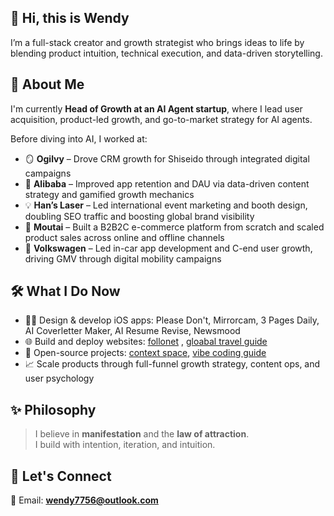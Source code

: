 ## 👋 Hi, this is Wendy

I’m a full-stack creator and growth strategist who brings ideas to life by blending product intuition, technical execution, and data-driven storytelling.

## 🧚 About Me

I'm currently **Head of Growth at an AI Agent startup**, where I lead user acquisition, product-led growth, and go-to-market strategy for AI agents.

Before diving into AI, I worked at:

- 🪞 **Ogilvy** – Drove CRM growth for Shiseido through integrated digital campaigns
- 🛒 **Alibaba** – Improved app retention and DAU via data-driven content strategy and gamified growth mechanics
- 💡 **Han’s Laser** – Led international event marketing and booth design, doubling SEO traffic and boosting global brand visibility  
- 🍶 **Moutai** – Built a B2B2C e-commerce platform from scratch and scaled product sales across online and offline channels
- 🚗 **Volkswagen** – Led in-car app development and C-end user growth, driving GMV through digital mobility campaigns 


## 🛠️ What I Do Now

- 👩‍💻 Design & develop iOS apps: Please Don't, Mirrorcam, 3 Pages Daily, AI Coverletter Maker, AI Resume Revise, Newsmood
- 🌐 Build and deploy websites: [follonet](https://www.follownet.online) , [gloabal travel guide](https://www.localtravelguide.fun)
- 🔧 Open-source projects: [context space](https://github.com/context-space/context-space), [vibe coding guide](https://github.com/wendy7756/vibe-coding-guide)
- 📈 Scale products through full-funnel growth strategy, content ops, and user psychology

## ✨ Philosophy

> I believe in **manifestation** and the **law of attraction**.  
> I build with intention, iteration, and intuition.


## 💬 Let's Connect

📧 Email: **wendy7756@outlook.com**  


<!--
**wendy7756/wendy7756** is a ✨ _special_ ✨ repository because its `README.md` (this file) appears on your GitHub profile.

Here are some ideas to get you started:

- 🔭 I’m currently working on ...
- 🌱 I’m currently learning ...
- 👯 I’m looking to collaborate on ...
- 🤔 I’m looking for help with ...
- 💬 Ask me about ...
- 📫 How to reach me: ...
- 😄 Pronouns: ...
- ⚡ Fun fact: ...
-->
